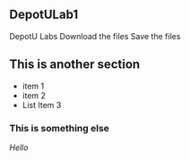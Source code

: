## DepotULab1
DepotU Labs
Download the files
Save the files

## This is another section
* item 1
* item 2
* List Item 3

### This is something else
*Hello*